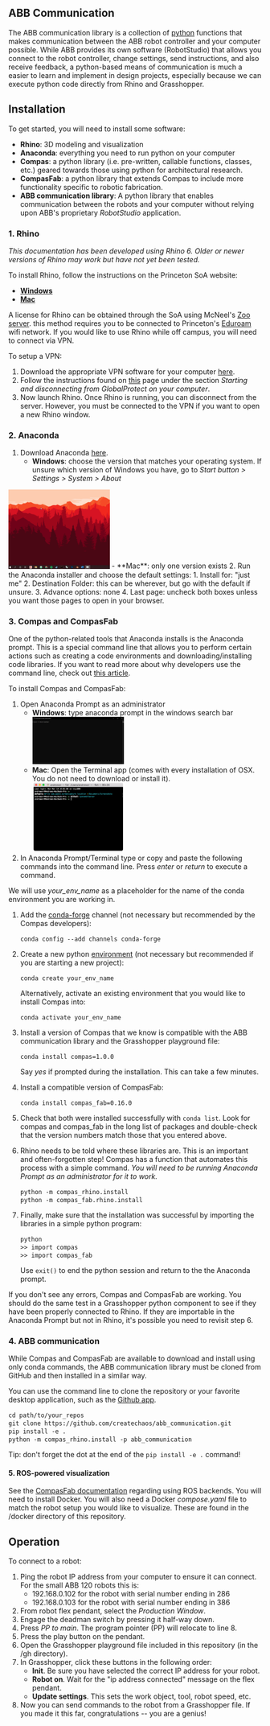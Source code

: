 ## ABB Communication

The ABB communication library is a collection of [python](https://www.python.org/doc/essays/blurb/) functions that makes communication between the ABB robot controller and your computer possible. While ABB provides its own software (RobotStudio) that allows you connect to the robot controller, change settings, send instructions, and also receive feedback, a python-based means of communication is much a easier to learn and implement in design projects, especially because we can execute python code directly from Rhino and Grasshopper.

## Installation

To get started, you will need to install some software:

- **Rhino**: 3D modeling and visualization
- **Anaconda**: everything you need to run python on your computer
- **Compas**: a python library (i.e. pre-written, callable functions, classes, etc.) geared towards those using python for architectural research. 
- **CompasFab**: a python library that extends Compas to include more functionality specific to robotic fabrication. 
- **ABB communication library**: A python library that enables communication between the robots and your computer without relying upon ABB's proprietary *RobotStudio* application. 

### 1. Rhino
_This documentation has been developed using Rhino 6. Older or newer versions of Rhino may work but have not yet been tested._

To install Rhino, follow the instructions on the Princeton SoA website:

- [**Windows**](https://archcomp.princeton.edu/software/install-rhino/install-rhino-6/)
- [**Mac**](https://archcomp.princeton.edu/software/install-rhino/install-rhino-6-mac/)

A license for Rhino can be obtained through the SoA using McNeel's [Zoo server](https://wiki.mcneel.com/zoo/home). this method requires you to be connected to Princeton's [Eduroam](https://csguide.cs.princeton.edu/access/wireless#:~:text=For%20Princeton%20users%2C%20your%20login,Tool%20to%20install%20the%20certificate) wifi network. If you would like to use Rhino while off campus, you will need to connect via VPN. 

To setup a VPN:

1. Download the appropriate VPN software for your computer [here](https://vpn.princeton.edu/global-protect/getsoftwarepage.esp). 
2. Follow the instructions found on [this](https://princeton.service-now.com/service?sys_id=KB0012373&id=kb_article) page under the section *Starting and disconnecting from GlobalProtect on your computer*.  
3. Now launch Rhino. Once Rhino is running, you can disconnect from the server. However, you must be connected to the VPN if you want to open a new Rhino window.


### 2. Anaconda

1. Download Anaconda [here](https://www.anaconda.com/products/individual).
	- **Windows**: choose the version that matches your operating system. If unsure which version of Windows  you have, go to *Start button > Settings > System > About* <br>
<img src="screenGIFs/windows%20version.gif" width="40%">
	- **Mac**: only one version exists
2. Run the Anaconda installer and choose the default settings:
    1. Install for: "just me"
    2. Destination Folder: this can be wherever, but go with the default if unsure.
    3. Advance options: none 
    4. Last page: uncheck both boxes unless you want those pages to open in your browser.

### 3. Compas and CompasFab

One of the python-related tools that Anaconda installs is the Anaconda prompt. This is a special command line that allows you to perform certain actions such as creating a code environments and downloading/installing code libraries. If you want to read more about why developers use the command line, check out [this article](https://www.digitalcitizen.life/what-is-cmd).

To install Compas and CompasFab:

1. Open Anaconda Prompt as an administrator
    - **Windows**: type anaconda prompt in the windows search bar <br/>
     <img src="screenshots/commandPrompt.png" width="40%"> <br/>
    - **Mac**: Open the Terminal app (comes with every installation of OSX. You do not need to download or install it). <br/>
     <img src="screenshots/terminal.png" width="40%"> <br/>
2. In Anaconda Prompt/Terminal type or copy and paste the following commands into the command line. Press *enter* or *return* to execute a command.

We will use *your\_env\_name* as a placeholder for the name of the conda environment you are working in. 

1. Add the [conda-forge](https://conda-forge.org/#about) channel (not necessary but recommended by the Compas developers):

	```
	conda config --add channels conda-forge
	```

2. Create a new python [environment](https://docs.conda.io/projects/conda/en/latest/user-guide/concepts/environments.html) (not necessary but recommended if you are starting a new project):

	```
	conda create your_env_name
	``` 
	Alternatively, activate an existing environment that you would like to install Compas into: 	
	
	```
	conda activate your_env_name
	```

2. Install a version of Compas that we know is compatible with the ABB communication library and the Grasshopper playground file:

	```
	conda install compas=1.0.0
	```
	
	 Say *yes* if prompted during the installation. This can take a few minutes.

3. Install a compatible version of CompasFab:

	```
	conda install compas_fab=0.16.0
	```

4. Check that both were installed successfully with `conda list`. Look for compas and compas_fab in the long list of packages and double-check that the version numbers match those that you entered above. 

5. Rhino needs to be told where these libraries are. This is an important and often-forgotten step! Compas has a function that automates this process with a simple command. *You will need to be running Anaconda Prompt as an administrator for it to work.*

	```
	python -m compas_rhino.install
	python -m compas_fab.rhino.install
	```
6. Finally, make sure that the installation was successful by importing the libraries in a simple python program: 

	```
	python
	>> import compas
	>> import compas_fab
	```

	Use `exit()` to end the python session and return to the the Anaconda prompt.

If you don't see any errors, Compas and CompasFab are working. You should do the same test in a Grasshopper python component to see if they have been properly connected to Rhino. If they are importable in the Anaconda Prompt but not in Rhino, it's possible you need to revisit step 6.  
    
### 4. ABB communication 

While Compas and CompasFab are available to download and install using only conda commands, the ABB communication library must be cloned from GitHub and then installed in a similar way. 

You can use the command line to clone the repository or your favorite desktop application, such as the [Github app](https://desktop.github.com/). 

```
cd path/to/your_repos
git clone https://github.com/createchaos/abb_communication.git
pip install -e .
python -m compas_rhino.install -p abb_communication
```
Tip: don't forget the dot at the end of the `pip install -e .` command! 
  
#### 5. ROS-powered visualization

See the [CompasFab documentation](https://gramaziokohler.github.io/compas_fab/latest/backends/ros.html) regarding using ROS backends. You will need to install Docker. You will also need a Docker *compose.yaml* file to match the robot setup you would like to visualize. These are found in the /docker directory of this repository. 

## Operation

To connect to a robot:

1. Ping the robot IP address from your computer to ensure it can connect. For the small ABB 120 robots this is:
	-  192.168.0.102 for the robot with serial number ending in 286
	-  192.168.0.103 for the robot with serial number ending in 386
2. From robot flex pendant, select the *Production Window*.
3. Engage the deadman switch by pressing it half-way down.
3. Press *PP to main*. The program pointer (PP) will relocate to line 8. 
4. Press the play button on the pendant. 
5. Open the Grasshopper playground file included in this repository (in the /gh directory).
6. In Grasshopper, click these buttons in the following order:
	-  **Init**. Be sure you have selected the correct IP address for your robot.
	-  **Robot on**. Wait for the "ip address connected" message on the flex pendant. 
	-  **Update settings**. This sets the work object, tool, robot speed, etc. 
6. Now you can send commands to the robot from a Grasshopper file. If you made it this far, congratulations -- you are a genius!
